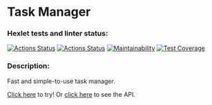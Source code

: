 # Task Manager

### Hexlet tests and linter status:
[![Actions Status](https://github.com/paulvino/java-project-99/actions/workflows/hexlet-check.yml/badge.svg)](https://github.com/paulvino/java-project-99/actions)
[![Actions Status](https://github.com/paulvino/java-project-99/actions/workflows/main.yml/badge.svg)](https://github.com/paulvino/java-project-99/actions/workflows/main.yml)
[![Maintainability](https://api.codeclimate.com/v1/badges/1081b3b5dc2b05d33479/maintainability)](https://codeclimate.com/github/paulvino/java-project-99/maintainability)
[![Test Coverage](https://api.codeclimate.com/v1/badges/1081b3b5dc2b05d33479/test_coverage)](https://codeclimate.com/github/paulvino/java-project-99/test_coverage)

### Description:
Fast and simple-to-use task manager.

[Click here](https://java-project-99-ncps.onrender.com/) to try!
Or [click here](https://java-project-99-ncps.onrender.com/swagger-ui/index.html) to see the API.